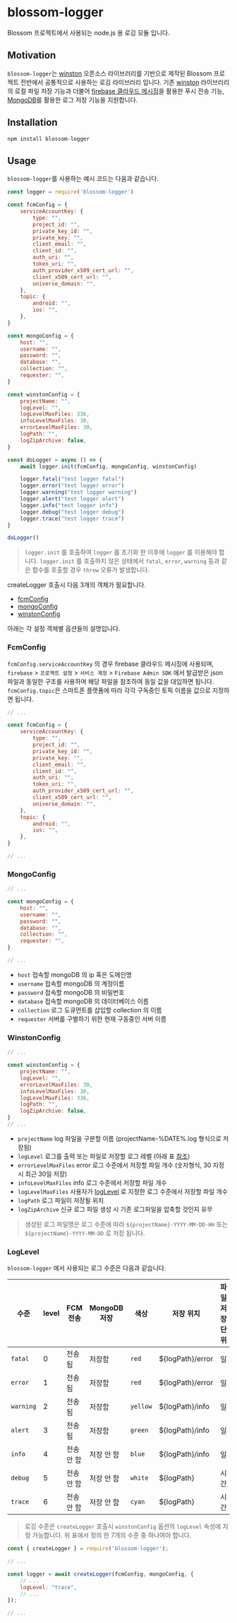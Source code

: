 # blossom-logger

Blossom 프로젝트에서 사용되는 node.js 용 로깅 모듈 입니다.

## Motivation

`blossom-logger`는 [winston](https://github.com/winstonjs/winston) 오픈소스 라이브러리를 기반으로 제작된 Blossom 프로젝트 전반에서 공통적으로 사용하는 로깅 라이브러리 입니다. 기존 [winston](https://github.com/winstonjs/winston) 라이브러리의 로컬 파일 저장 기능과 더불어 [firebase 클라우드 메시징](https://firebase.google.com/docs/cloud-messaging)을 활용한 푸시 전송 기능, [MongoDB](https://www.mongodb.com/)를 활용한 로그 저장 기능을 지원합니다.

## Installation

``` bash
npm install blossom-logger
```

## Usage
`blossom-logger`를 사용하는 예시 코드는 다음과 같습니다.

``` js
const logger = require('blossom-logger')

const fcmConfig = {
    serviceAccountKey: {
        type: "",
        project_id: "",
        private_key_id: "",
        private_key: "",
        client_email: "",
        client_id: "",
        auth_uri: "",
        token_uri: "",
        auth_provider_x509_cert_url: "",
        client_x509_cert_url: "",
        universe_domain: "",
    },
    topic: {
        android: "",
        ios: "",
    },
}

const mongoConfig = {
    host: "",
    username: "",
    password: "",
    database: "",
    collection: "",
    requester: "",
}

const winstonConfig = {
    projectName: "",
    logLevel: "",
    logLevelMaxFiles: 336,
    infoLevelMaxFiles: 30,
    errorLevelMaxFiles: 30,
    logPath: "",
    logZipArchive: false, 
}

const doLogger = async () => {
    await logger.init(fcmConfig, mongoConfig, winstonConfig)

    logger.fatal("test logger fatal")
    logger.error("test logger error")
    logger.warning("test logger warning")
    logger.alert("test logger alert")
    logger.info("test logger info")
    logger.debug("test logger debug")
    logger.trace("test logger trace")
}

doLogger()
```

> `logger.init` 를 호출하여 `logger` 를 초기화 한 이후에 `logger` 를 이용해야 합니다. `logger.init` 를 호출하지 않은 상태에서 `fatal`, `error`, `warning` 등과 같은 함수를 호출할 경우 `throw` 오류가 발생합니다.

createLogger 호출시 다음 3개의 객체가 필요합니다.
- [fcmConfig](#fcmconfig)
- [mongoConfig](#mongoconfig)
- [winstonConfig](#winstonconfig)

아래는 각 설정 객체별 옵션들의 설명입니다.

### FcmConfig
`fcmConfig.serviceAccountKey` 의 경우 firebase 클라우드 메시징에 사용되며, `firebase` > `프로젝트 설정` > `서비스 계정` > `Firebase Admin SDK` 에서 발급받은 json 파일과 동일한 구조를 사용하며 해당 파일을 참조하여 동일 값을 대입하면 됩니다. `fcmConfig.topic`은 스마트폰 플랫폼에 따라 각각 구독중인 토픽 이름을 값으로 지정하면 됩니다. 

``` js
// ...

const fcmConfig = {
    serviceAccountKey: {
        type: "",
        project_id: "",
        private_key_id: "",
        private_key: "",
        client_email: "",
        client_id: "",
        auth_uri: "",
        token_uri: "",
        auth_provider_x509_cert_url: "",
        client_x509_cert_url: "",
        universe_domain: "",
    },
    topic: {
        android: "",
        ios: "",
    },
}

// ...
```

### MongoConfig
``` js
// ...

const mongoConfig = {
    host: "",
    username: "",
    password: "",
    database: "",
    collection: "",
    requester: "",
}

// ...
```
* `host` 접속할 mongoDB 의 ip 혹은 도메인명
* `username` 접속할 mongoDB 의 계정이름
* `password` 접속할 mongoDB 의 비밀번호
* `database` 접속할 mongoDB 의 데이터베이스 이름 
* `collection` 로그 도큐먼트를 삽입할 collection 의 이름
* `requester` 서버를 구별하기 위한 현재 구동중인 서버 이름

### WinstonConfig
``` js
// ...

const winstonConfig = {
    projectName: "",
    logLevel: "",
    errorLevelMaxFiles: 30,
    infoLevelMaxFiles: 30,
    logLevelMaxFiles: 336,
    logPath: "",
    logZipArchive: false, 
}
// ...
```
* `projectName` log 파일을 구분할 이름 (projectName-%DATE%.log 형식으로 저장됨)
* `logLevel` 로그를 출력 또는 파일로 저장할 로그 레벨 (아래 표 [참조](#loglevel))
* `errorLevelMaxFiles` error 로그 수준에서 저장할 파일 개수 (숫자형식, 30 지정시 최근 30일 저장)
* `infoLevelMaxFiles` info 로그 수준에서 저장할 파일 개수
* `logLevelMaxFiles` 사용자가 [logLevel](#loglevel) 로 지정한 로그 수준에서 저장할 파일 개수
* `logPath` 로그 파일이 저장될 위치
* `logZipArchive` 신규 로그 파일 생성 시 기존 로그파일을 압축할 것인지 유무

> 생성된 로그 파일명은 로그 수준에 따라 `${projectName}-YYYY-MM-DD-HH` 또는 `${projectName}-YYYY-MM-DD` 로 저장 됩니다.

### LogLevel
`blossom-logger` 에서 사용되는 로그 수준은 다음과 같습니다.

| 수준        | level | FCM 전송         | MongoDB 저장 | 색상      | 저장 위치           | 파일 저장 단위 |
| ---------- | ----- | -------------- | ----------- | -------- | ----------------- | ------- |
| `fatal`    | 0     | 전송됨           | 저장함        | `red`    | ${logPath}/error | 일      |
| `error`    | 1     | 전송됨           | 저장함        | `red`    | ${logPath}/error | 일      |
| `warning`  | 2     | 전송됨           | 저장함        | `yellow` | ${logPath}/info  | 일      |
| `alert`    | 3     | 전송됨           | 저장함        | `green`  | ${logPath}/info  | 일      |
| `info`     | 4     | 전송 안 함       | 저장 안 함     | `blue`   | ${logPath}/info  | 일      |
| `debug`    | 5     | 전송 안 함       | 저장 안 함     | `white`  | ${logPath}       | 시간     |
| `trace`    | 6     | 전송 안 함       | 저장 안 함     | `cyan`   | ${logPath}       | 시간     |

> 로깅 수준은 `createLogger` 호출시 `winstonConfig` 옵션의 `logLevel` 속성에 지정 가능합니다.
> 위 표에서 정의 한 7개의 수준 중 하나여야 합니다.

``` js
const { createLogger } = require('blossom-logger');

// ...

const logger = await createLogger(fcmConfig, mongoConfig, {
    // ...
    logLevel: "trace",
    // ...
});

// ...

```